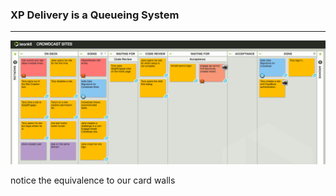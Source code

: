<!-- .slide: data-background="resources/footer.svg" data-background-size="contain" data-background-position="bottom"  -->

### **XP Delivery is a Queueing System**

- - -

<img class="plain" src="resources/card-wall.png" />


<aside class="notes">
  <p>
    notice the equivalence to our card walls
  </p>
</aside>
